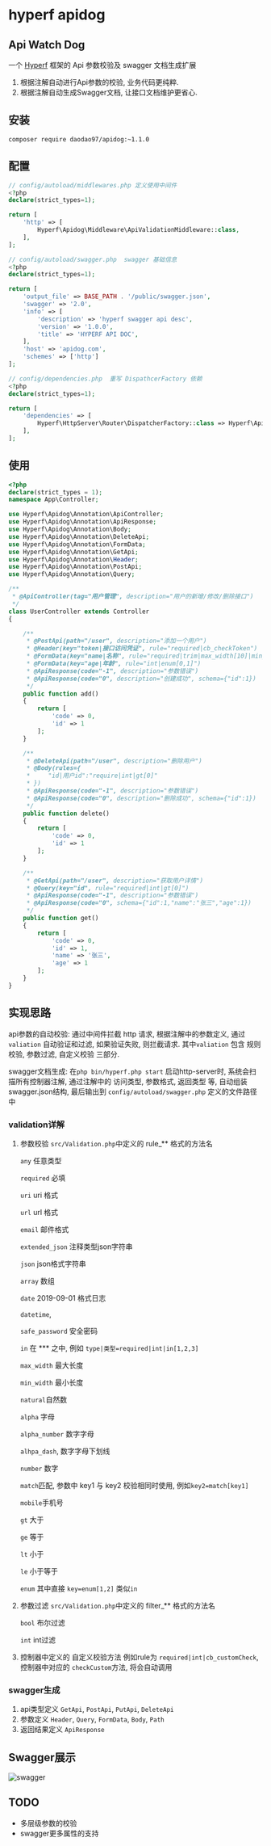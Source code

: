 # hyperf apidog 

## Api Watch Dog
一个 [Hyperf](https://github.com/hyperf-cloud/hyperf) 框架的 Api 参数校验及 swagger 文档生成扩展

1.  根据注解自动进行Api参数的校验, 业务代码更纯粹.
2.  根据注解自动生成Swagger文档, 让接口文档维护更省心.

## 安装

```
composer require daodao97/apidog:~1.1.0 
```

## 配置

```php
// config/autoload/middlewares.php 定义使用中间件
<?php
declare(strict_types=1);

return [
    'http' => [
        Hyperf\Apidog\Middleware\ApiValidationMiddleware::class,
    ],
];

// config/autoload/swagger.php  swagger 基础信息
<?php
declare(strict_types=1);

return [
    'output_file' => BASE_PATH . '/public/swagger.json',
    'swagger' => '2.0',
    'info' => [
        'description' => 'hyperf swagger api desc',
        'version' => '1.0.0',
        'title' => 'HYPERF API DOC',
    ],
    'host' => 'apidog.com',
    'schemes' => ['http']
];

// config/dependencies.php  重写 DispathcerFactory 依赖
<?php
declare(strict_types=1);

return [
    'dependencies' => [
        Hyperf\HttpServer\Router\DispatcherFactory::class => Hyperf\Apidog\DispatcherFactory::class
    ],
];

```

## 使用

```php
<?php
declare(strict_types = 1);
namespace App\Controller;

use Hyperf\Apidog\Annotation\ApiController;
use Hyperf\Apidog\Annotation\ApiResponse;
use Hyperf\Apidog\Annotation\Body;
use Hyperf\Apidog\Annotation\DeleteApi;
use Hyperf\Apidog\Annotation\FormData;
use Hyperf\Apidog\Annotation\GetApi;
use Hyperf\Apidog\Annotation\Header;
use Hyperf\Apidog\Annotation\PostApi;
use Hyperf\Apidog\Annotation\Query;

/**
 * @ApiController(tag="用户管理", description="用户的新增/修改/删除接口")
 */
class UserController extends Controller
{

    /**
     * @PostApi(path="/user", description="添加一个用户")
     * @Header(key="token|接口访问凭证", rule="required|cb_checkToken")
     * @FormData(key="name|名称", rule="required|trim|max_width[10]|min_width[2]")
     * @FormData(key="age|年龄", rule="int|enum[0,1]")
     * @ApiResponse(code="-1", description="参数错误")
     * @ApiResponse(code="0", description="创建成功", schema={"id":1})
     */
    public function add()
    {
        return [
            'code' => 0,
            'id' => 1
        ];
    }

    /**
     * @DeleteApi(path="/user", description="删除用户")
     * @Body(rules={
     *     "id|用户id":"require|int|gt[0]"
     * })
     * @ApiResponse(code="-1", description="参数错误")
     * @ApiResponse(code="0", description="删除成功", schema={"id":1})
     */
    public function delete()
    {
        return [
            'code' => 0,
            'id' => 1
        ];
    }

    /**
     * @GetApi(path="/user", description="获取用户详情")
     * @Query(key="id", rule="required|int|gt[0]")
     * @ApiResponse(code="-1", description="参数错误")
     * @ApiResponse(code="0", schema={"id":1,"name":"张三","age":1})
     */
    public function get()
    {
        return [
            'code' => 0,
            'id' => 1,
            'name' => '张三',
            'age' => 1
        ];
    }
}
```

## 实现思路

api参数的自动校验: 通过中间件拦截 http 请求, 根据注解中的参数定义, 通过 `valiation` 自动验证和过滤, 如果验证失败, 则拦截请求. 其中`valiation` 包含 规则校验, 参数过滤, 自定义校验 三部分. 

swagger文档生成: 在`php bin/hyperf.php start` 启动http-server时, 系统会扫描所有控制器注解, 通过注解中的 访问类型, 参数格式, 返回类型 等, 自动组装swagger.json结构, 最后输出到 `config/autoload/swagger.php` 定义的文件路径中

### validation详解

1.  参数校验 `src/Validation.php`中定义的 rule_** 格式的方法名

    `any`  任意类型

    `required` 必填

    `uri`  uri 格式

    `url` url 格式

    `email` 邮件格式

    `extended_json`  注释类型json字符串

     `json` json格式字符串

     `array` 数组

     `date`  2019-09-01 格式日志

    `datetime`, 

    `safe_password`  安全密码

    `in`  在 *** 之中, 例如 `type|类型=required|int|in[1,2,3]`

     `max_width` 最大长度

    `min_width` 最小长度

    `natural`自然数

    `alpha` 字母

    `alpha_number` 数字字母

    `alhpa_dash`, 数字字母下划线

    `number` 数字

    `match`匹配, 参数中 key1 与 key2 校验相同时使用, 例如`key2=match[key1]` 

    `mobile`手机号

    `gt` 大于

    `ge` 等于

    `lt` 小于

    `le` 小于等于

    `enum` 其中直接 `key=enum[1,2]` 类似`in`

2.  参数过滤 `src/Validation.php`中定义的 filter_** 格式的方法名

    `bool` 布尔过滤

    `int` int过滤

3.  控制器中定义的 自定义校验方法 例如rule为 `required|int|cb_customCheck`, 控制器中对应的 `checkCustom`方法, 将会自动调用

### swagger生成

1.  api类型定义 `GetApi`, `PostApi`, `PutApi`, `DeleteApi`
2.  参数定义 `Header`, `Query`, `FormData`, `Body`, `Path`
3.  返回结果定义 `ApiResponse` 

## Swagger展示

![swagger](http://tva1.sinaimg.cn/large/007X8olVly1g6j91o6xroj31k10u079l.jpg)

## TODO
- 多层级参数的校验
- swagger更多属性的支持
